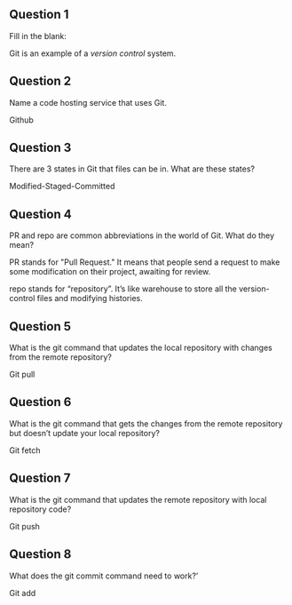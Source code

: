 ## Question 1
Fill in the blank:

Git is an example of a _version_ _control_ system.

## Question 2

Name a code hosting service that uses Git.

Github

## Question 3
There are 3 states in Git that files can be in. What are these states?

Modified-Staged-Committed

## Question 4

PR and repo are common abbreviations in the world of Git. What do they mean?

PR stands for "Pull Request."  It means that people send a request to make some modification on their project, awaiting for review. 

repo stands for “repository”. It’s like warehouse to store all the version-control files and modifying histories.

## Question 5
What is the git command that updates the local repository with changes from the remote repository?

Git pull
## Question 6
What is the git command that gets the changes from the remote repository but doesn’t update your local repository?

Git fetch
## Question 7
What is the git command that updates the remote repository with local repository code?

Git push
## Question 8
What does the git commit command need to work?’

Git add